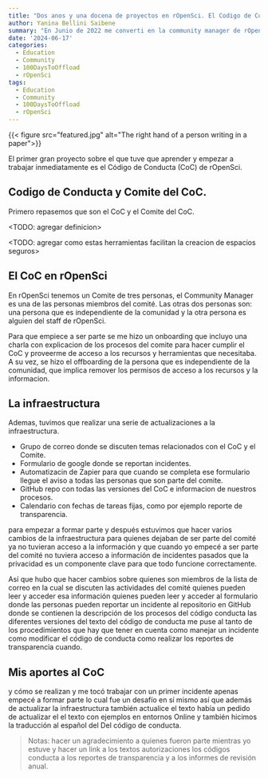 ```yaml
---
title: "Dos anos y una docena de proyectos en rOpenSci. El Codigo de Conductq"
author: Yanina Bellini Saibene
summary: "En Junio de 2022 me converti en la community manager de rOpenSci.  He aprendido muchisimo durante este tiempo. Voy a compartir 12 proyectos en los que estuve involucrada estos dos anos para contar mejor el tipo de trabajo y actividades que hace una community manager de una comunidad de practica tecnologica." 
date: '2024-06-17'
categories:
  - Education
  - Community
  - 100DaysToOffload
  - rOpenSci
tags:
  - Education
  - Community
  - 100DaysToOffload
  - rOpenSci
---
```


{{< figure src="featured.jpg" alt="The right hand of a person writing in a paper">}}

> 

El primer gran proyecto sobre el que tuve que aprender y empezar a trabajar inmediatamente es el Código de Conducta (CoC) de rOpenSci. 

## Codigo de Conducta y Comite del CoC. 

Primero repasemos que son el CoC y el Comite del CoC. 

<TODO: agregar definicion>

<TODO: agregar como estas herramientas facilitan la creacion de espacios seguros>


## El CoC en rOpenSci

En rOpenSci tenemos un Comite de tres personas, el Community Manager es una de las personas miembros del comité.  Las otras dos personas son: una persona que es independiente de la comunidad y la otra persona es alguien del staff de rOpenSci.  

Para que empiece a ser parte se me hizo un onboarding que incluyo una charla con explicacion de los procesos del comite para hacer cumplir el CoC y proveerme de acceso a los recursos y herramientas que necesitaba.  A su vez, se hizo el offboarding de la persona que es independiente de la comunidad, que implica remover los permisos de acceso a los recursos y la informacion.


## La infraestructura

Ademas, tuvimos que realizar una serie de actualizaciones a la infraestructura.

* Grupo de correo donde se discuten temas relacionados con el CoC y el Comite.
* Formulario de google donde se reportan incidentes.
* Automatizacin de Zapier para que cuando se completa ese formulario llegue el aviso a todas las personas que son parte del comite.
* GitHub repo con todas las versiones del CoC e informacion de nuestros procesos.
* Calendario con fechas de tareas fijas, como por ejemplo reporte de transparencia.


para empezar a formar parte y después estuvimos que hacer varios cambios de la infraestructura para quienes dejaban de ser parte del comité ya no tuvieran acceso a la información y que cuando yo empecé a ser parte del comité no tuviera acceso a información de incidentes pasados que la privacidad es un componente clave para que todo funcione correctamente.

Así que hubo que hacer cambios sobre quienes son miembros de la lista de correo en la cual se discuten las actividades del comité quienes pueden leer y acceder esa información quienes pueden leer y acceder al formulario donde las personas pueden reportar un incidente al repositorio en GitHub donde se contienen la descripción de los procesos del código conducta las diferentes versiones del texto del código de conducta me puse al tanto de los procedimientos que hay que tener en cuenta como manejar un incidente como modificar el código de conducta como realizar los reportes de transparencia cuando.

## Mis aportes al CoC

y cómo se realizan y me tocó trabajar con un primer incidente apenas empecé a formar parte lo cual fue un desafío en sí mismo así que además de actualizar la infraestructura también actualice el texto había un pedido de actualizar el el texto con ejemplos en entornos Online y también hicimos la traducción al español del Del código de conducta. 


> Notas: hacer un agradecimiento a quienes fueron parte mientras yo estuve y hacer un link a los textos autorizaciones los códigos conducta a los reportes de transparencia y a los informes de revisión anual.